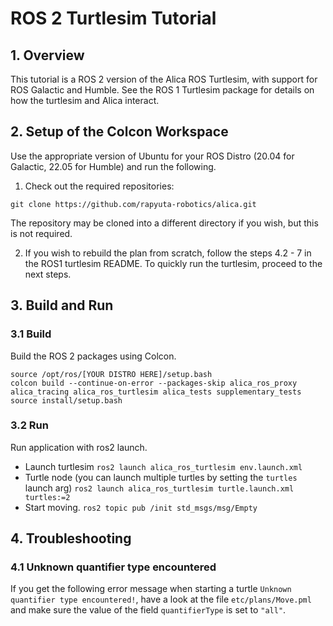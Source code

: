 # ROS 2 Turtlesim Tutorial

## 1. Overview

This tutorial is a ROS 2 version of the Alica ROS Turtlesim, with support for ROS Galactic and Humble. See the ROS 1 Turtlesim package for details on how the turtlesim and Alica interact.

## 2. Setup of the Colcon Workspace

Use the appropriate version of Ubuntu for your ROS Distro (20.04 for Galactic, 22.05 for Humble) and run the following.

1. Check out the required repositories:

```
git clone https://github.com/rapyuta-robotics/alica.git
```

The repository may be cloned into a different directory if you wish, but this is not required.

2. If you wish to rebuild the plan from scratch, follow the steps 4.2 - 7 in the ROS1 turtlesim README. To quickly run the turtlesim, proceed to the next steps.

## 3. Build and Run

### 3.1 Build

Build the ROS 2 packages using Colcon.

```
source /opt/ros/[YOUR DISTRO HERE]/setup.bash
colcon build --continue-on-error --packages-skip alica_ros_proxy alica_tracing alica_ros_turtlesim alica_tests supplementary_tests
source install/setup.bash
```

### 3.2 Run

Run application with ros2 launch.

- Launch turtlesim
  `ros2 launch alica_ros_turtlesim env.launch.xml`
- Turtle node (you can launch multiple turtles by setting the `turtles` launch arg)
  `ros2 launch alica_ros_turtlesim turtle.launch.xml turtles:=2`
- Start moving.
  `ros2 topic pub /init std_msgs/msg/Empty`

## 4. Troubleshooting

### 4.1 Unknown quantifier type encountered

If you get the following error message when starting a turtle
`Unknown quantifier type encountered!`, have a look at the
file `etc/plans/Move.pml` and make sure the value of the field
`quantifierType` is set to `"all"`.
